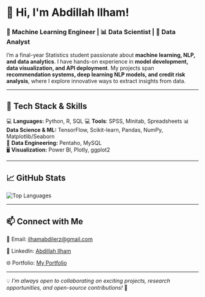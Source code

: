 # 👋 Hi, I'm Abdillah Ilham!

### 🧠 Machine Learning Engineer | 📊 Data Scientist | 📝 Data Analyst  

I’m a final-year Statistics student passionate about **machine learning, NLP, and data analytics**. I have hands-on experience in **model development, data visualization, and API deployment**. My projects span **recommendation systems, deep learning NLP models, and credit risk analysis**, where I explore innovative ways to extract insights from data.  

---

## 🔧 Tech Stack & Skills  
💻 **Languages:** Python, R, SQL 
💻 **Tools**: SPSS, Minitab, Spreadsheets
📊 **Data Science & ML:** TensorFlow, Scikit-learn, Pandas, NumPy, Matplotlib/Seaborn  
📡 **Data Engineering:** Pentaho, MySQL  
🖥️ **Visualization:** Power BI, Plotly, ggplot2  

---

## 📈 GitHub Stats  
![Top Languages](https://github-readme-stats.vercel.app/api/top-langs/?username=ailham4321&layout=compact&theme=radical)  

---

## 📫 Connect with Me  

📧 Email: [ilhamabdilerz@gmail.com](mailto:ilhamabdilarz@gmail.com)

💼 LinkedIn: [Abdillah Ilham](https://www.linkedin.com/in/abdillah-ilham-83288821a/) 

🌐 Portfolio: [My Portfolio](https://ailham4321.github.io/) 

---

💡 *I’m always open to collaborating on exciting projects, research opportunities, and open-source contributions!* 🚀  

